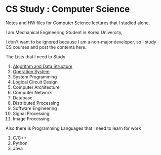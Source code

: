 # CS Study : Computer Science

Notes and HW files for Computer Science lectures that I studied alone.

I am Mechanical Engineering Student in Korea University, 

I don't want to be ignored because I am a non-major developer, so I study CS courses and post the contents here.

The Lists that I need to Study

1. [Algorithm and Data Structure](https://github.com/engineerJPark/Algorithm_CS_Study)
2. [Operation System](https://github.com/engineerJPark/Operation_System_CS_Study)
3. System Programming
4. Logical Circuit Design
5. Computer Architecture
6. Computer Network
7. Database
8. Distributed Processing
9. Software Engineering
10. Signal Processing
11. Image Processing

Also there is Programming Languages that I need to learn for work

1. C/C++
2. Python
3. Java
